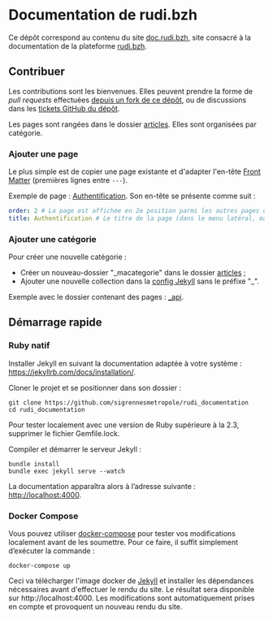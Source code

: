 # Documentation de rudi.bzh

Ce dépôt correspond au contenu du site [doc.rudi.bzh](https://doc.rudi.bzh), site consacré à la documentation de la plateforme [rudi.bzh](https://rudi.bzh).

## Contribuer

Les contributions sont les bienvenues. Elles peuvent prendre la forme de _pull requests_ effectuées [depuis un fork de ce dépôt](https://help.github.com/articles/fork-a-repo/), ou de discussions dans les [tickets GitHub du dépôt](https://github.com/sigrennesmetropole/rudi_documentation/issues).

Les pages sont rangées dans le dossier [articles](articles).
Elles sont organisées par catégorie.

### Ajouter une page

Le plus simple est de copier une page existante et d'adapter l'en-tête [Front Matter](https://jekyllrb.com/docs/front-matter/) (premières lignes entre `---`).

Exemple de page : [Authentification](articles/_api/authentification.md). Son en-tête se présente comme suit :

```yaml
order: 2 # La page est affichée en 2e position parmi les autres pages de la même catégorie dans le menu latéral
title: Authentification # Le titre de la page (dans le menu latéral, mais aussi dans le titre du navigateur)
```

### Ajouter une catégorie

Pour créer une nouvelle catégorie :

- Créer un nouveau-dossier "_macategorie" dans le dossier [articles](articles) ;
- Ajouter une nouvelle collection dans la [config Jekyll](_config.yml) sans le préfixe "_".

Exemple avec le dossier contenant des pages : [_api](articles/_api).

## Démarrage rapide

### Ruby natif

Installer Jekyll en suivant la documentation adaptée à votre système : https://jekyllrb.com/docs/installation/.

Cloner le projet et se positionner dans son dossier :

```
git clone https://github.com/sigrennesmetropole/rudi_documentation
cd rudi_documentation
```

Pour tester localement avec une version de Ruby supérieure à la 2.3, supprimer le fichier Gemfile.lock.

Compiler et démarrer le serveur Jekyll :

```
bundle install
bundle exec jekyll serve --watch
```

La documentation apparaîtra alors à l’adresse suivante : <a href="http://localhost:4000">http://localhost:4000</a>.

### Docker Compose

Vous pouvez utiliser [docker-compose](https://docs.docker.com/compose/) pour tester vos modifications localement avant de les soumettre. Pour ce faire, il suffit simplement d’exécuter la commande :

```
docker-compose up
```

Ceci va télécharger l'image docker de [Jekyll](https://www.jekyll.io/) et installer les dépendances nécessaires avant d'effectuer le rendu du site. Le résultat sera disponible sur http://localhost:4000. Les modifications sont automatiquement prises en compte et provoquent un nouveau rendu du site.
